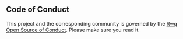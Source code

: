 ## Code of Conduct

This project and the corresponding community is governed by the [Rwq Open Source of Conduct](https://code.rwq.com). Please make sure you read it. 

